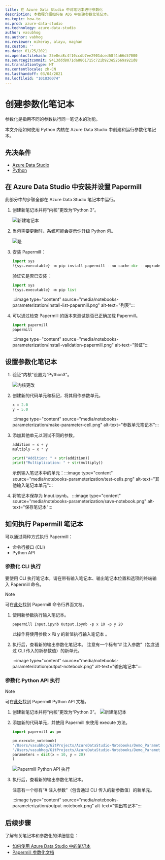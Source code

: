 ```yaml
---
title: 在 Azure Data Studio 中对笔记本进行参数化
description: 本教程介绍如何在 ADS 中创建参数化笔记本。
ms.topic: how-to
ms.prod: azure-data-studio
ms.technology: azure-data-studio
author: vasubhog
ms.author: vabhog
ms.reviewer: mikeray, alayu, maghan
ms.custom: ''
ms.date: 01/25/2021
ms.openlocfilehash: 25e8ea8c4f10ccdb7ee2901dced68f4a66d57000
ms.sourcegitcommit: 9413ddd8071da8861715c721b923e52669a921d8
ms.translationtype: HT
ms.contentlocale: zh-CN
ms.lasthandoff: 03/04/2021
ms.locfileid: "101836074"
---
```

# <a name="create-a-parameterized-notebook"></a>创建参数化笔记本

参数化是指用不同的参数执行同一笔记本的功能。

本文介绍如何使用 Python 内核在 Azure Data Studio 中创建和运行参数化笔记本。

## <a name="prerequisites"></a>先决条件

- [Azure Data Studio](../download-azure-data-studio.md)
- [Python](https://www.python.org/downloads/)

## <a name="install-and-set-up-papermill-in-azure-data-studio"></a>在 Azure Data Studio 中安装并设置 Papermill

此部分中的步骤全都在 Azure Data Studio 笔记本中运行。

1. 创建新笔记本并将“内核”更改为“Python 3”。

   ![新建笔记本](media/notebooks-kqlmagic/install-new-notebook.png)

2. 当包需要更新时，系统可能会提示你升级 Python 包。

   ![是](media/notebooks-kqlmagic/install-python-yes.png)

3. 安装 Papermill：

   ```python
   import sys
   !{sys.executable} -m pip install papermill --no-cache-dir --upgrade
   ```

   验证它是否已安装：

   ```python
   import sys
   !{sys.executable} -m pip list
   ```

   :::image type="content" source="media/notebooks-parameterization/install-list-papermill.png" alt-text="列表":::

5. 可以通过检查 Papermill 的版本来测试是否已正确加载 Papermill。

   ```python
   import papermill
   papermill
   ```

   :::image type="content" source="media/notebooks-parameterization/install-validation-papermill.png" alt-text="验证":::

## <a name="set-up-a-parameterized-notebook"></a>设置参数化笔记本

1. 验证“内核”设置为“Python3”。

   ![内核更改](media/notebooks-kqlmagic/change-kernel.png)

2. 创建新的代码单元和标记，将其用作参数单元。

   ```python
   x = 2.0
   y = 5.0
   ```

   :::image type="content" source="media/notebooks-parameterization/make-parameter-cell.png" alt-text="参数单元笔记本":::

3. 添加其他单元以测试不同的参数。

   ```python
   addition = x + y
   multiply = x * y
   ```

   ```python
   print("Addition: " + str(addition))
   print("Multiplication: " + str(multiply))
   ```

   示例输入笔记本中的单元：:::image type="content" source="media/notebooks-parameterization/test-cells.png" alt-text="其他输入笔记本单元":::

4. 将笔记本保存为 Input.ipynb。
   :::image type="content" source="media/notebooks-parameterization/save-notebook.png" alt-text="保存笔记本":::

## <a name="how-to-execute-papermill-notebook"></a>如何执行 Papermill 笔记本

可以通过两种方式执行 Papermill：

- 命令行接口 (CLI)
- Python API

### <a name="parameterized-cli-execution"></a>参数化 CLI 执行

要使用 CLI 执行笔记本，请在带有输入笔记本、输出笔记本位置和选项的终端输入 Papermill 命令。

> [!Note]
   > 可在[此处](https://papermill.readthedocs.io/en/latest/usage-execute.html#execute-via-cli)找到 Papermill 命令行界面文档。

1. 使用新参数执行输入笔记本。

   ```shell
   papermill Input.ipynb Output.ipynb -p x 10 -p y 20
   ```

   此操作将使用参数 x 和 y 的新值执行输入笔记本 。

2. 执行后，查看新的输出参数化笔记本。
   注意有一个标有“# 注入参数”（包含通过 CLI 传入的新参数值）的新单元。

   :::image type="content" source="media/notebooks-parameterization/output-notebook.png" alt-text="输出笔记本":::

### <a name="parameterized-python-api-execution"></a>参数化 Python API 执行

> [!Note]
   > 可在[此处](https://papermill.readthedocs.io/en/latest/usage-execute.html#execute-via-the-python-api)找到 Papermill Python API 文档。

1. 创建新笔记本并将“内核”更改为“Python 3”。
   ![新建笔记本](media/notebooks-kqlmagic/install-new-notebook.png)

2. 添加新的代码单元，并使用 Papermill 来使用 execute 方法。

   ```python
   import papermill as pm

   pm.execute_notebook(
   '/Users/vasubhog/GitProjects/AzureDataStudio-Notebooks/Demo_Parameterization/Input.ipynb',
   '/Users/vasubhog/GitProjects/AzureDataStudio-Notebooks/Demo_Parameterization/Output.ipynb',
   parameters = dict(x = 10, y = 20)
   )
   ```

   ![Papermill Python API 执行](media/notebooks-parameterization/python-api-execute.png)

3. 执行后，查看新的输出参数化笔记本。

   注意有一个标有“# 注入参数”（包含通过 CLI 传入的新参数值）的新单元。

   :::image type="content" source="media/notebooks-parameterization/output-notebook.png" alt-text="输出笔记本":::

## <a name="next-steps"></a>后续步骤

了解有关笔记本和参数化的详细信息：

- [如何使用 Azure Data Studio 中的笔记本](./notebooks-guidance.md)
- [Papermill 参数化文档](https://papermill.readthedocs.io/en/latest/index.html)